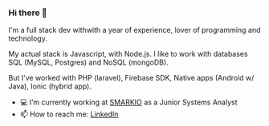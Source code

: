### Hi there 👋

I'm a full stack dev withwith a year of experience, lover of programming and technology.

My actual stack is Javascript, with Node.js. I like to work with databases SQL (MySQL, Postgres) and NoSQL (mongoDB).

But I've worked with PHP (laravel), Firebase SDK, Native apps (Android w/ Java), Ionic (hybrid app).


- 💻 I’m currently working at [SMARKIO](https://www.smarkio.com.br/) as a Junior Systems Analyst
- 📫 How to reach me: [LinkedIn](https://www.linkedin.com/in/thiago-siqueira-258482195/)
